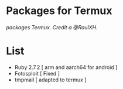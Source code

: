 # Packages for Termux
###### packages Termux. Credit a @RaulXH.
# List
- Ruby 2.7.2 [ arm and aarch64 for android ]
- Fotosploit [ Fixed ]
- tmpmail [ adapted to termux ]
